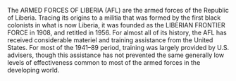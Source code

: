 The ARMED FORCES OF LIBERIA (AFL) are the armed forces of the Republic of Liberia. Tracing its origins to a militia that was formed by the first black colonists in what is now Liberia, it was founded as the LIBERIAN FRONTIER FORCE in 1908, and retitled in 1956. For almost all of its history, the AFL has received considerable materiel and training assistance from the United States. For most of the 1941–89 period, training was largely provided by U.S. advisers, though this assistance has not prevented the same generally low levels of effectiveness common to most of the armed forces in the developing world.
